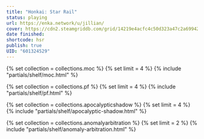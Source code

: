 ```yaml
---
title: "Honkai: Star Rail"
status: playing
url: https://enka.network/u/jillian/
cover: https://cdn2.steamgriddb.com/grid/14219e4acfc4c50d323a47c2a6994299.png
date finished:
shortcode: hsr
publish: true
UID: "601324529"
---
```


{% set collection = collections.moc %}
{% set limit = 4 %}
{% include "partials/shelf/moc.html" %}

{% set collection = collections.pf %}
{% set limit = 4 %}
{% include "partials/shelf/pf.html" %}

{% set collection = collections.apocalypticshadow %}
{% set limit = 4 %}
{% include "partials/shelf/apocalyptic-shadow.html" %}

{% set collection = collections.anomalyarbitration %}
{% set limit = 2 %}
{% include "partials/shelf/anomaly-arbitration.html" %}